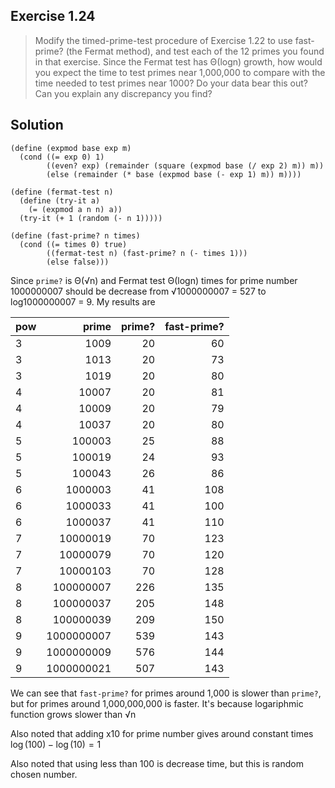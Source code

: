 ## Exercise 1.24

> Modify the timed-prime-test procedure of Exercise 1.22 to use fast-prime? (the Fermat method), and test each of the 12 primes you found in that exercise. Since the Fermat test has Θ(logn) growth, how would you expect the time to test primes near 1,000,000 to compare with the time needed to test primes near 1000? Do your data bear this out? Can you explain any discrepancy you find?

## Solution

```racket
(define (expmod base exp m)
  (cond ((= exp 0) 1)
        ((even? exp) (remainder (square (expmod base (/ exp 2) m)) m))
        (else (remainder (* base (expmod base (- exp 1) m)) m))))

(define (fermat-test n)
  (define (try-it a)
    (= (expmod a n n) a))
  (try-it (+ 1 (random (- n 1)))))

(define (fast-prime? n times)
  (cond ((= times 0) true)
        ((fermat-test n) (fast-prime? n (- times 1)))
        (else false)))
```

Since `prime?` is Θ(√n) and Fermat test Θ(logn) times for prime number 1000000007 should be decrease from √1000000007 = 527 to log1000000007 = 9. My results are

| pow |      prime | prime? | fast-prime? |
| --- | ---------: | -----: | ----------: |
| 3   |       1009 |     20 |          60 |
| 3   |       1013 |     20 |          73 |
| 3   |       1019 |     20 |          80 |
| 4   |      10007 |     20 |          81 |
| 4   |      10009 |     20 |          79 |
| 4   |      10037 |     20 |          80 |
| 5   |     100003 |     25 |          88 |
| 5   |     100019 |     24 |          93 |
| 5   |     100043 |     26 |          86 |
| 6   |    1000003 |     41 |         108 |
| 6   |    1000033 |     41 |         100 |
| 6   |    1000037 |     41 |         110 |
| 7   |   10000019 |     70 |         123 |
| 7   |   10000079 |     70 |         120 |
| 7   |   10000103 |     70 |         128 |
| 8   |  100000007 |    226 |         135 |
| 8   |  100000037 |    205 |         148 |
| 8   |  100000039 |    209 |         150 |
| 9   | 1000000007 |    539 |         143 |
| 9   | 1000000009 |    576 |         144 |
| 9   | 1000000021 |    507 |         143 |

We can see that `fast-prime?` for primes around 1,000 is slower than `prime?`, but for primes around 1,000,000,000 is faster. It's because logariphmic function grows slower than √n

Also noted that adding x10 for prime number gives around constant times ${\log(100)-\log(10)=1}$

Also noted that using less than 100 is decrease time, but this is random chosen number.
